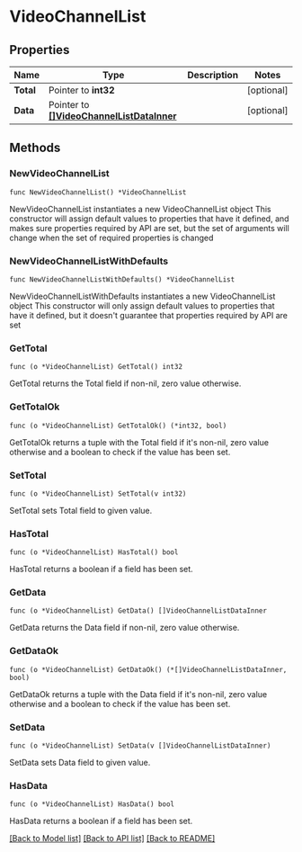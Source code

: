 # VideoChannelList

## Properties

Name | Type | Description | Notes
------------ | ------------- | ------------- | -------------
**Total** | Pointer to **int32** |  | [optional] 
**Data** | Pointer to [**[]VideoChannelListDataInner**](VideoChannelListDataInner.md) |  | [optional] 

## Methods

### NewVideoChannelList

`func NewVideoChannelList() *VideoChannelList`

NewVideoChannelList instantiates a new VideoChannelList object
This constructor will assign default values to properties that have it defined,
and makes sure properties required by API are set, but the set of arguments
will change when the set of required properties is changed

### NewVideoChannelListWithDefaults

`func NewVideoChannelListWithDefaults() *VideoChannelList`

NewVideoChannelListWithDefaults instantiates a new VideoChannelList object
This constructor will only assign default values to properties that have it defined,
but it doesn't guarantee that properties required by API are set

### GetTotal

`func (o *VideoChannelList) GetTotal() int32`

GetTotal returns the Total field if non-nil, zero value otherwise.

### GetTotalOk

`func (o *VideoChannelList) GetTotalOk() (*int32, bool)`

GetTotalOk returns a tuple with the Total field if it's non-nil, zero value otherwise
and a boolean to check if the value has been set.

### SetTotal

`func (o *VideoChannelList) SetTotal(v int32)`

SetTotal sets Total field to given value.

### HasTotal

`func (o *VideoChannelList) HasTotal() bool`

HasTotal returns a boolean if a field has been set.

### GetData

`func (o *VideoChannelList) GetData() []VideoChannelListDataInner`

GetData returns the Data field if non-nil, zero value otherwise.

### GetDataOk

`func (o *VideoChannelList) GetDataOk() (*[]VideoChannelListDataInner, bool)`

GetDataOk returns a tuple with the Data field if it's non-nil, zero value otherwise
and a boolean to check if the value has been set.

### SetData

`func (o *VideoChannelList) SetData(v []VideoChannelListDataInner)`

SetData sets Data field to given value.

### HasData

`func (o *VideoChannelList) HasData() bool`

HasData returns a boolean if a field has been set.


[[Back to Model list]](../README.md#documentation-for-models) [[Back to API list]](../README.md#documentation-for-api-endpoints) [[Back to README]](../README.md)


